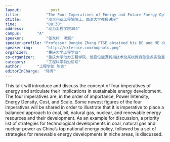 ```yaml
---
layout: 			post
title:       	  "The Four Imperatives of Energy and Future Energy Options"
dtitle:      	  "澳大利亚工程院院士、西澳大学教授讲座"
time: 		  	  "08:30"
address:	  	  "动力工程学院304"
campus:	  	  "A"
speaker:	   	  "张东柯  教授"
speaker-profile: "Professor Dongke Zhang FTSE obtained his BE and ME degrees from Nanjing Institute of Technology (now Southeast University), Nanjing, China in 1984 and 1987 respectively, and PhD in Chemical Engineering from the University of Newcastle, NSW in 1993. He is the Foundation Professor of Chemical Engineering and Inaugural Director of the Centre for Energy at The University of Western Australia. He was elected to the Fellowship of Australian Academy of Technological Sciences and Engineering (ATSE), serving as Deputy Chair of ATSE Energy Forum, and was named John Curtin Distinguished Professor in 2007 and the Top 100 Most Influential Engineers of Australia by Engineers Australia in 2011."
speaker-img:	  "http://externie.com/nophoto.png"
organizer:		  "重庆大学工程学部"
co-organizer:	  "重庆大学动力工程学院，低品位能源利用技术及系统教育部重点实验室"
category:		  "工程科学前沿讲坛"
author:		  "工程学部 陈青"
editorInCharge:  "陈青"
---
```

This talk will introduce and discuss the concept of four imperatives of energy and articulate their implications in sustainable energy development. The four imperatives are, in the order of importance, Power Intensity, Energy Density, Cost, and Scale.
  Some newest figures of the four imperatives will be shared in order to illustrate that it is imperative to place a balanced approach to coal, oil, natural gas, nuclear, and renewable energy resources and their development. As an example for discussion, a priority list of strategies for technological developments in coal, natural gas and nuclear power as China’s top national energy policy, followed by a set of strategies for renewable energy developments in niche areas, is discussed.
